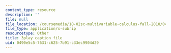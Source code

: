 ```yaml
---
content_type: resource
description: ''
file: null
file_location: /coursemedia/18-02sc-multivariable-calculus-fall-2010/0490e5c57631c6257b91c33ec9904d29_IYlzo-bxrqs.srt
file_type: application/x-subrip
resourcetype: Other
title: 3play caption file
uid: 0490e5c5-7631-c625-7b91-c33ec9904d29
---
```

